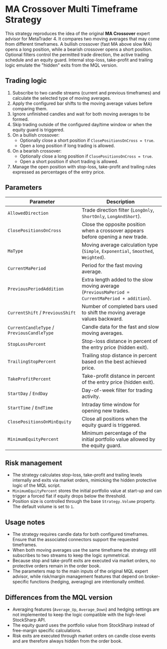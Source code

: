 # MA Crossover Multi Timeframe Strategy

This strategy reproduces the idea of the original **MA Crossover** expert advisor for MetaTrader 4. It compares two moving averages that may come from different timeframes. A bullish crossover (fast MA above slow MA) opens a long position, while a bearish crossover opens a short position. Optional filters control the permitted trade direction, the active trading schedule and an equity guard. Internal stop-loss, take-profit and trailing logic emulate the "hidden" exits from the MQL version.

## Trading logic

1. Subscribe to two candle streams (current and previous timeframes) and calculate the selected type of moving averages.
2. Apply the configured bar shifts to the moving average values before comparing them.
3. Ignore unfinished candles and wait for both moving averages to be formed.
4. Skip trading outside of the configured day/time window or when the equity guard is triggered.
5. On a bullish crossover:
   - Optionally close a short position if `ClosePositionsOnCross = true`.
   - Open a long position if long trading is allowed.
6. On a bearish crossover:
   - Optionally close a long position if `ClosePositionsOnCross = true`.
   - Open a short position if short trading is allowed.
7. Manage the open position with stop-loss, take-profit and trailing rules expressed as percentages of the entry price.

## Parameters

| Parameter | Description |
|-----------|-------------|
| `AllowedDirection` | Trade direction filter (`LongOnly`, `ShortOnly`, `LongAndShort`). |
| `ClosePositionsOnCross` | Close the opposite position when a crossover appears before opening a new trade. |
| `MaType` | Moving average calculation type (`Simple`, `Exponential`, `Smoothed`, `Weighted`). |
| `CurrentMaPeriod` | Period for the fast moving average. |
| `PreviousPeriodAddition` | Extra length added to the slow moving average (`PreviousMaPeriod = CurrentMaPeriod + addition`). |
| `CurrentShift` / `PreviousShift` | Number of completed bars used to shift the moving average values backward. |
| `CurrentCandleType` / `PreviousCandleType` | Candle data for the fast and slow moving averages. |
| `StopLossPercent` | Stop-loss distance in percent of the entry price (hidden exit). |
| `TrailingStopPercent` | Trailing stop distance in percent based on the best achieved price. |
| `TakeProfitPercent` | Take-profit distance in percent of the entry price (hidden exit). |
| `StartDay` / `EndDay` | Day-of-week filter for trading activity. |
| `StartTime` / `EndTime` | Intraday time window for opening new trades. |
| `ClosePositionsOnMinEquity` | Close all positions when the equity guard is triggered. |
| `MinimumEquityPercent` | Minimum percentage of the initial portfolio value allowed by the equity guard. |

## Risk management

- The strategy calculates stop-loss, take-profit and trailing levels internally and exits via market orders, mimicking the hidden protective logic of the MQL script.
- `MinimumEquityPercent` stores the initial portfolio value at start-up and can trigger a forced flat if equity drops below the threshold.
- Position size is controlled through the base `Strategy.Volume` property. The default volume is set to `1`.

## Usage notes

- The strategy requires candle data for both configured timeframes. Ensure that the associated connectors support the requested timeframes.
- When both moving averages use the same timeframe the strategy still subscribes to two streams to keep the logic symmetrical.
- Because stop and take-profit exits are executed via market orders, no protective orders remain in the order book.
- The parameters map to the main inputs of the original MQL expert advisor, while risk/margin management features that depend on broker-specific functions (hedging, averaging) are intentionally omitted.

## Differences from the MQL version

- Averaging features (`Average_Up`, `Average_Down`) and hedging settings are not implemented to keep the logic compatible with the high-level StockSharp API.
- The equity guard uses the portfolio value from StockSharp instead of free-margin specific calculations.
- Risk exits are executed through market orders on candle close events and are therefore always hidden from the order book.

